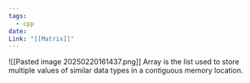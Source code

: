 ```yaml
---
tags:
  - cpp
date: 
Link: "[[Matrix]]"
---
```

![[Pasted image 20250220161437.png]]
Array is the list used to store multiple values of similar data types in a contiguous memory location.